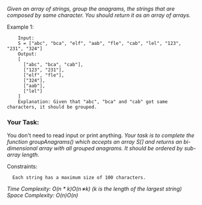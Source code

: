 *Given an array of strings, group the anagrams, the strings that are composed by same character. You should return it as an array of arrays.*

Example 1:

```
    Input:
    S = ["abc", "bca", "elf", "aab", "fle", "cab", "lel", "123", "231", "324"]
    Output:
    [
      ["abc", "bca", "cab"],
      ["123", "231"],
      ["elf", "fle"],
      ["324"],
      ["aab"],
      ["lel"]
    ]
    Explanation: Given that "abc", "bca" and "cab" got same characters, it should be grouped.
```

### Your Task:
You don't need to read input or print anything. *Your task is to complete the function groupAnagrams() which accepts an array S[] and returns an bi-dimensional array with all grouped anagrams. It should be ordered by sub-array length.*


Constraints:
```
  Each string has a maximum size of 100 characters.
```


*Time Complexity: O(n * k)O(n∗k) (k is the length of the largest string)*
*Space Complexity: O(n)O(n)*

